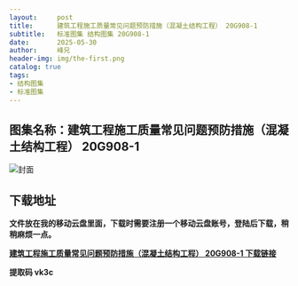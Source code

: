 ```yaml
---
layout:     post
title:      建筑工程施工质量常见问题预防措施（混凝土结构工程） 20G908-1
subtitle:   标准图集 结构图集 20G908-1
date:       2025-05-30
author:     峰兄
header-img: img/the-first.png
catalog: true
tags:
- 结构图集
- 标准图集
---
```

## 图集名称：建筑工程施工质量常见问题预防措施（混凝土结构工程） 20G908-1
![封面](https://pic1.imgdb.cn/item/6839101458cb8da5c81b9ea9.jpg)


## 下载地址 ##
**文件放在我的移动云盘里面，下载时需要注册一个移动云盘账号，登陆后下载，稍稍麻烦一点。**  
  
[**建筑工程施工质量常见问题预防措施（混凝土结构工程） 20G908-1 下载链接**](https://caiyun.139.com/w/i/2nFZ8gLMdK96x)


**提取码 vk3c**

